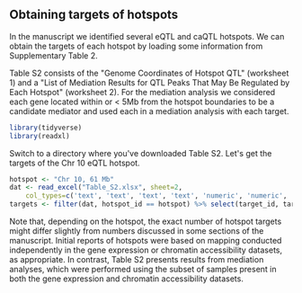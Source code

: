 ## Obtaining targets of hotspots

In the manuscript we identified several eQTL and caQTL hotspots.
We can obtain the targets of each hotspot by loading some
information from Supplementary Table 2.

Table S2 consists of the "Genome Coordinates of Hotspot QTL" (worksheet 1)
and a "List of Mediation Results for QTL Peaks That May Be Regulated by Each 
Hotspot" (worksheet 2). For the mediation analysis we considered each gene
located within or < 5Mb from the hotspot boundaries to be a candidate
mediator and used each in a mediation analysis with each target.


```r
library(tidyverse)
library(readxl)
```

Switch to a directory where you've downloaded Table S2.
Let's get the targets of the Chr 10 eQTL hotspot.

```r
hotspot <- "Chr 10, 61 Mb"
dat <- read_excel("Table_S2.xlsx", sheet=2, 
    col_types=c('text', 'text', 'text', 'text', 'numeric', 'numeric', 'text', 'text', 'numeric'))
targets <- filter(dat, hotspot_id == hotspot) %>% select(target_id, target_symbol) %>% distinct()
```

Note that, depending on the hotspot, 
the exact number of hotspot targets might differ slightly
from numbers discussed in some sections of the manuscript. Initial
reports of hotspots were based on mapping conducted independently
in the gene expression or chromatin accessibility datasets,
as appropriate. 
In contrast, Table S2 presents results from mediation analyses,
which were performed using the subset of samples present in both the 
gene expression and chromatin accessibility datasets.

